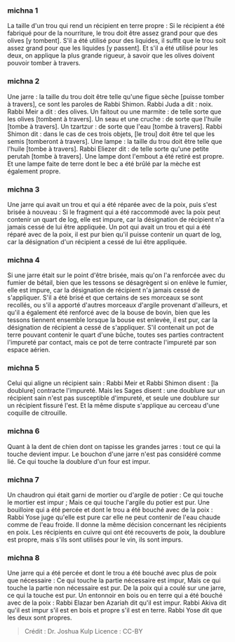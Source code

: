
### michna 1
La taille d'un trou qui rend un récipient en terre propre : Si le récipient a été fabriqué pour de la nourriture, le trou doit être assez grand pour que des olives [y tombent]. S'il a été utilisé pour des liquides, il suffit que le trou soit assez grand pour que les liquides [y passent]. Et s'il a été utilisé pour les deux, on applique la plus grande rigueur, à savoir que les olives doivent pouvoir tomber à travers.

### michna 2
Une jarre : la taille du trou doit être telle qu'une figue sèche [puisse tomber à travers], ce sont les paroles de Rabbi Shimon. Rabbi Juda a dit : noix. Rabbi Meir a dit : des olives. Un faitout ou une marmite : de telle sorte que les olives [tombent à travers]. Un seau et une cruche : de sorte que l'huile [tombe à travers]. Un tzartzur : de sorte que l'eau [tombe à travers]. Rabbi Shimon dit : dans le cas de ces trois objets, [le trou] doit être tel que les semis [tomberont à travers]. Une lampe : la taille du trou doit être telle que l'huile [tombe à travers]. Rabbi Eliezer dit : de telle sorte qu'une petite perutah [tombe à travers]. Une lampe dont l'embout a été retiré est propre. Et une lampe faite de terre dont le bec a été brûlé par la mèche est également propre.

### michna 3
Une jarre qui avait un trou et qui a été réparée avec de la poix, puis s'est brisée à nouveau : Si le fragment qui a été raccommodé avec la poix peut contenir un quart de log, elle est impure, car la désignation de récipient n'a jamais cessé de lui être appliquée. Un pot qui avait un trou et qui a été réparé avec de la poix, il est pur bien qu'il puisse contenir un quart de log, car la désignation d'un récipient a cessé de lui être appliquée.

### michna 4
Si une jarre était sur le point d'être brisée, mais qu'on l'a renforcée avec du fumier de bétail, bien que les tessons se désagrègent si on enlève le fumier, elle est impure, car la désignation de récipient n'a jamais cessé de s'appliquer. S'il a été brisé et que certains de ses morceaux se sont recollés, ou s'il a apporté d'autres morceaux d'argile provenant d'ailleurs, et qu'il a également été renforcé avec de la bouse de bovin, bien que les tessons tiennent ensemble lorsque la bouse est enlevée, il est pur, car la désignation de récipient a cessé de s'appliquer. S'il contenait un pot de terre pouvant contenir le quart d'une bûche, toutes ses parties contractent l'impureté par contact, mais ce pot de terre contracte l'impureté par son espace aérien.

### michna 5
Celui qui aligne un récipient sain : Rabbi Meir et Rabbi Shimon disent : [la doublure] contracte l'impureté. Mais les Sages disent : une doublure sur un récipient sain n'est pas susceptible d'impureté, et seule une doublure sur un récipient fissuré l'est. Et la même dispute s'applique au cerceau d'une coquille de citrouille.

### michna 6
Quant à la dent de chien dont on tapisse les grandes jarres : tout ce qui la touche devient impur. Le bouchon d'une jarre n'est pas considéré comme lié. Ce qui touche la doublure d'un four est impur.

### michna 7
Un chaudron qui était garni de mortier ou d'argile de potier : Ce qui touche le mortier est impur ; Mais ce qui touche l'argile du potier est pur. Une bouilloire qui a été percée et dont le trou a été bouché avec de la poix : Rabbi Yose juge qu'elle est pure car elle ne peut contenir de l'eau chaude comme de l'eau froide. Il donne la même décision concernant les récipients en poix. Les récipients en cuivre qui ont été recouverts de poix, la doublure est propre, mais s'ils sont utilisés pour le vin, ils sont impurs.

### michna 8
Une jarre qui a été percée et dont le trou a été bouché avec plus de poix que nécessaire : Ce qui touche la partie nécessaire est impur, Mais ce qui touche la partie non nécessaire est pur. De la poix qui a coulé sur une jarre, ce qui la touche est pur. Un entonnoir en bois ou en terre qui a été bouché avec de la poix : Rabbi Elazar ben Azariah dit qu'il est impur. Rabbi Akiva dit qu'il est impur s'il est en bois et propre s'il est en terre. Rabbi Yose dit que les deux sont propres.

>Crédit : Dr. Joshua Kulp
>Licence : CC-BY